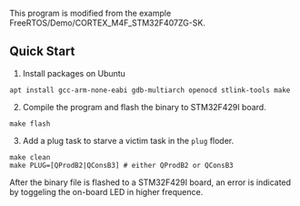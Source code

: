 This program is modified from the example FreeRTOS/Demo/CORTEX_M4F_STM32F407ZG-SK.

## Quick Start

1. Install packages on Ubuntu
```
apt install gcc-arm-none-eabi gdb-multiarch openocd stlink-tools make
```

2. Compile the program and flash the binary to STM32F429I board.
```
make flash
```

3. Add a plug task to starve a victim task in the `plug` floder.
```
make clean
make PLUG=[QProdB2|QConsB3] # either QProdB2 or QConsB3
```
After the binary file is flashed to a STM32F429I board, an error is indicated
by toggeling the on-board LED in higher frequence.

